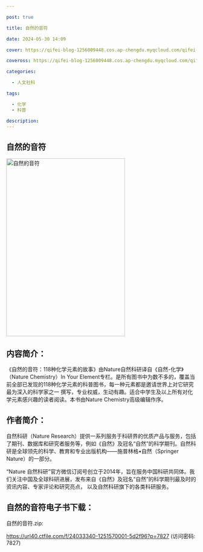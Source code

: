 ```yaml
---

post: true

title: 自然的音符

date: 2024-05-30 14:09

cover: https://qifei-blog-1256009448.cos.ap-chengdu.myqcloud.com/qifei-blog/s33619145.jpg

coveross: https://qifei-blog-1256009448.cos.ap-chengdu.myqcloud.com/qifei-blog/s33619145.jpg

categories:

  - 人文社科

tags:

  - 化学
  - 科普

description:
---
```


## 自然的音符

<img alt="自然的音符" class="aligncenter loading" data-was-processed="true" decoding="async" fetchpriority="high" height="471" src="https://qifei-blog-1256009448.cos.ap-chengdu.myqcloud.com/qifei-blog/s33619145.jpg" style="cursor: zoom-in;" width="314"/>

## 内容简介：

《自然的音符：118种化学元素的故事》由Nature自然科研译自《自然-化学》（Nature Chemistry）In Your Element专栏。是所有图书中为数不多的，覆盖当前全部已发现的118种化学元素的科普图书，每一种元素都是邀请世界上对它研究最为深入的科学家之一 撰写，专业权威，生动有趣。适合中学生及以上所有对化学元素感兴趣的读者阅读。本书由Nature Chemistry高级编辑作序。

## 作者简介：

自然科研（Nature Research）提供一系列服务于科研界的优质产品与服务，包括了期刊、数据库和研究者服务等，例如《自然》及冠名“自然”的科学期刊。自然科研是全球领先的科学、教育和专业出版机构——施普林格•自然（Springer Nature）的一部分。

“Nature 自然科研”官方微信订阅号创立于2014年，旨在服务中国科研共同体。我们关注中国及全球科研进展，发布来自《自然》及冠名“自然”的科学期刊最及时的资讯内容、专家评论和研究亮点， 以及自然科研旗下的各类科研服务。

## 自然的音符电子书下载：

自然的音符.zip: 

https://url40.ctfile.com/f/24033340-1251570001-5d2f96?p=7827 (访问密码: 7827)
